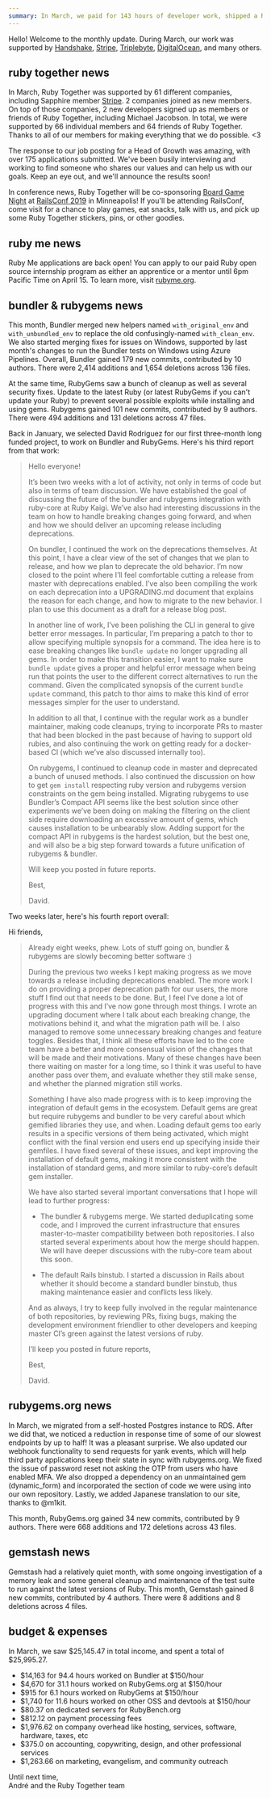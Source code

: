 ```yaml
---
summary: In March, we paid for 143 hours of developer work, shipped a RubyGems security release, and hired some security-focused help.
---
```


Hello! Welcome to the monthly update. During March, our work was supported by [Handshake](https://handshake.org), [Stripe](https://stripe.com), [Triplebyte](https://triplebyte.com/os/rubytogether), [DigitalOcean](https://www.digitalocean.com), and many others.


## ruby together news

In March, Ruby Together was supported by 61 different companies, including Sapphire member [Stripe](https://stripe.com). 2 companies joined as new members. On top of those companies, 2 new developers signed up as members or friends of Ruby Together, including Michael Jacobson. In total, we were supported by 66 individual members and 64 friends of Ruby Together. Thanks to all of our members for making everything that we do possible. &lt;3

The response to our job posting for a Head of Growth was amazing, with over 175 applications submitted. We've been busily interviewing and working to find someone who shares our values and can help us with our goals. Keep an eye out, and we'll announce the results soon!

In conference news, Ruby Together will be co-sponsoring [Board Game Night](https://ti.to/contributed-systems/railsconf-2019-board-game-night/en) at [RailsConf 2019](https://railsconf.com) in Minneapolis! If you'll be attending RailsConf, come visit for a chance to play games, eat snacks, talk with us, and pick up some Ruby Together stickers, pins, or other goodies.


## ruby me news

Ruby Me applications are back open! You can apply to our paid Ruby open source internship program as either an apprentice or a mentor until 6pm Pacific Time on April 15. To learn more, visit [rubyme.org](http://rubyme.org).


## bundler & rubygems news

This month, Bundler merged new helpers named `with_original_env` and `with_unbundled_env` to replace the old confusingly-named `with_clean_env`. We also started merging fixes for issues on Windows, supported by last month's changes to run the Bundler tests on Windows using Azure Pipelines. Overall, Bundler gained 179 new commits, contributed by 10 authors. There were 2,414 additions and 1,654 deletions across 136 files.

At the same time, RubyGems saw a bunch of cleanup as well as several security fixes. Update to the latest Ruby (or latest RubyGems if you can't update your Ruby) to prevent several possible exploits while installing and using gems. Rubygems gained 101 new commits, contributed by 9 authors. There were  494 additions and 131 deletions across 47 files.

Back in January, we selected David Rodriguez for our first three-month long funded project, to work on Bundler and RubyGems. Here's his third report from that work:

> Hello everyone!
>
> It’s been two weeks with a lot of activity, not only in terms of code
> but also in terms of team discussion. We have established the goal of
> discussing the future of the bundler and rubygems integration with
> ruby-core at Ruby Kaigi. We’ve also had interesting discussions in the
> team on how to handle breaking changes going forward, and when and how
> we should deliver an upcoming release including deprecations.
>
> On bundler, I continued the work on the deprecations themselves. At this
> point, I have a clear view of the set of changes that we plan to
> release, and how we plan to deprecate the old behavior. I’m now closed
> to the point where I’ll feel comfortable cutting a release from master
> with deprecations enabled. I’ve also been compiling the work on each
> deprecation into a UPGRADING.md document that explains the reason for
> each change, and how to migrate to the new behavior. I plan to use this
> document as a draft for a release blog post.
>
> In another line of work, I’ve been polishing the CLI in general to give
> better error messages. In particular, I’m preparing a patch to thor to
> allow specifying multiple synopsis for a command. The idea here is to
> ease breaking changes like `bundle update` no longer upgrading all gems.
> In order to make this transition easier, I want to make sure `bundle
> update` gives a proper and helpful error message when being run that
> points the user to the different correct alternatives to run the
> command. Given the complicated synopsis of the current `bundle update`
> command, this patch to thor aims to make this kind of error messages
> simpler for the user to understand.
>
> In addition to all that, I continue with the regular work as a bundler
> maintainer, making code cleanups, trying to incorporate PRs to master
> that had been blocked in the past because of having to support old
> rubies, and also continuing the work on getting ready for a docker-based
> CI (which we’ve also discussed internally too).
>
> On rubygems, I continued to cleanup code in master and deprecated a
> bunch of unused methods. I also continued the discussion on how to get
> `gem install` respecting ruby version and rubygems version constraints
> on the gem being installed. Migrating rubygems to use Bundler’s Compact
> API seems like the best solution since other experiments we’ve been
> doing on making the filtering on the client side require downloading an
> excessive amount of gems, which causes installation to be unbearably
> slow. Adding support for the compact API in rubygems is the hardest
> solution, but the best one, and will also be a big step forward towards
> a future unification of rubygems & bundler.
>
> Will keep you posted in future reports.
>
> Best,
>
> David.

Two weeks later, here's his fourth report overall:

Hi friends,
>
> Already eight weeks, phew. Lots of stuff going on, bundler & rubygems
> are slowly becoming better software :)
>
> During the previous two weeks I kept making progress as we move towards
> a release including deprecations enabled. The more work I do on
> providing a proper deprecation path for our users, the more stuff I find
> out that needs to be done. But, I feel I’ve done a lot of progress with
> this and I’ve now gone through most things. I wrote an upgrading
> document where I talk about each breaking change, the motivations behind
> it, and what the migration path will be. I also managed to remove some
> unnecessary breaking changes and feature toggles. Besides that, I think
> all these efforts have led to the core team have a better and more
> consensual vision of the changes that will be made and their
> motivations. Many of these changes have been there waiting on master for
> a long time, so I think it was useful to have another pass over them,
> and evaluate whether they still make sense, and whether the planned
> migration still works.
>
> Something I have also made progress with is to keep improving the
> integration of default gems in the ecosystem. Default gems are great but
> require rubygems and bundler to be very careful about which gemified
> libraries they use, and when. Loading default gems too early results in
> a specific versions of them being activated, which might conflict with
> the final version end users end up specifying inside their gemfiles. I
> have fixed several of these issues, and kept improving the installation
> of default gems, making it more consistent with the installation of
> standard gems, and more similar to ruby-core’s default gem installer.
>
> We have also started several important conversations that I hope will
> lead to further progress:
>
> * The bundler & rubygems merge. We started deduplicating some code, and
> I improved the current infrastructure that ensures master-to-master
> compatibility between both repositories. I also started several
> experiments about how the merge should happen. We will have deeper
> discussions with the ruby-core team about this soon.
>
> * The default Rails binstub. I started a discussion in Rails about
> whether it should become a standard bundler binstub, thus making
> maintenance easier and conflicts less likely.
>
> And as always, I try to keep fully involved in the regular maintenance
> of both repositories, by reviewing PRs, fixing bugs, making the
> development environment friendlier to other developers and keeping
> master CI’s green against the latest versions of ruby.
>
> I’ll keep you posted in future reports,
>
> Best,
>
> David.


## rubygems.org news

In March, we migrated from a self-hosted Postgres instance to RDS. After we did that, we noticed a reduction in response time of some of our slowest endpoints by up to half! It was a pleasant surprise. We also updated our webhook functionality to send requests for yank events, which will help third party applications keep their state in sync with rubygems.org. We fixed the issue of password reset not asking the OTP from users who have enabled MFA. We also dropped a dependency on an unmaintained gem (dynamic\_form) and incorporated the section of code we were using into our own repository. Lastly, we added Japanese translation to our site, thanks to @m1kit.

This month, RubyGems.org gained 34 new commits, contributed by 9 authors. There were 668 additions and 172 deletions across 43 files.


## gemstash news

Gemstash had a relatively quiet month, with some ongoing investigation of a memory leak and some general cleanup and maintenance of the test suite to run against the latest versions of Ruby. This month, Gemstash gained 8 new commits, contributed by 4 authors. There were 8 additions and 8 deletions across 4 files.


## budget &amp; expenses

In March, we saw $25,145.47 in total income, and spent a total of $25,995.27.

* $14,163 for 94.4 hours worked on Bundler at $150/hour
* $4,670 for 31.1 hours worked on RubyGems.org at $150/hour
* $915 for 6.1 hours worked on RubyGems at $150/hour
* $1,740 for 11.6 hours worked on other OSS and devtools at $150/hour
* $80.37 on dedicated servers for RubyBench.org
* $812.12 on payment processing fees
* $1,976.62 on company overhead like hosting, services, software, hardware, taxes, etc
* $375.0 on accounting, copywriting, design, and other professional services
* $1,263.66 on marketing, evangelism, and community outreach

Until next time,<br>
André and the Ruby Together team
